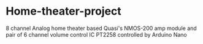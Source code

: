 # Home-theater-project
8 channel Analog home theater based Quasi's NMOS-200 amp module and pair of 6 channel volume control IC PT2258 controlled by Arduino Nano
